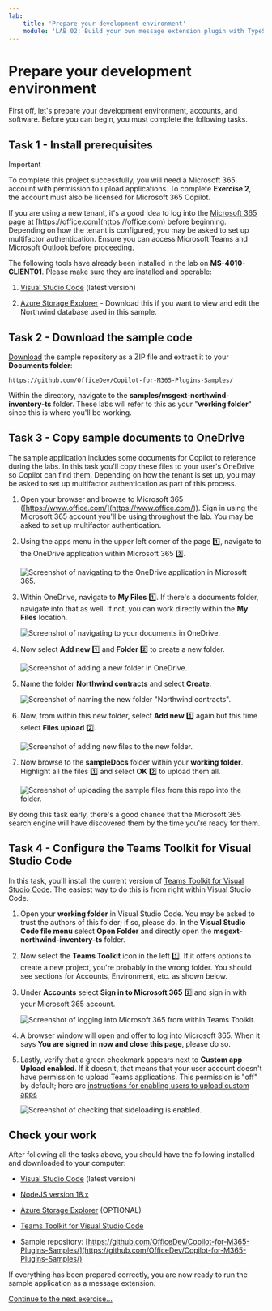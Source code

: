 ```yaml
---
lab:
    title: 'Prepare your development environment'
    module: 'LAB 02: Build your own message extension plugin with TypeScript (TS) for Microsoft 365 Copilot'
---
```


# Prepare your development environment

First off, let's prepare your development environment, accounts, and software. Before you can begin, you must complete the following tasks.

## Task 1 - Install prerequisites

> [!IMPORTANT]
> To complete this project successfully, you will need a Microsoft 365 account with permission to upload applications. To complete **Exercise 2**, the account must also be licensed for Microsoft 365 Copilot.

If you are using a new tenant, it's a good idea to log into the [Microsoft 365 page](https://office.com) at [https://office.com](https://office.com) before beginning. Depending on how the tenant is configured, you may be asked to set up multifactor authentication. Ensure you can access Microsoft Teams and Microsoft Outlook before proceeding.

The following tools have already been installed in the lab on **MS-4010-CLIENT01**. Please make sure they are installed and operable:

1. [Visual Studio Code](https://code.visualstudio.com/) (latest version)

1. [Azure Storage Explorer](https://azure.microsoft.com/products/storage/storage-explorer/) - Download this if you want to view and edit the Northwind database used in this sample.

<!--## Task 2 - Install nvm-windows

You'll use this tool to install Node.js and optionally switch Node versions as needed for your projects.

1. In a web browser, navigate to [https://github.com/coreybutler/nvm-windows/releases](https://github.com/coreybutler/nvm-windows/releases).
2. Locate the latest release version and select the **nvm-setup.zip** file to download.  The file will be downloaded to your machine.
3. Open the file folder and **extract** the contents of the zip folder to a folder on your machine.
4. From the new folder, select **nvm-setup.exe** to open the setup file.
5. Follow the prompts in the installer to install the tool using the default options.
6. Nvm for Windows will be installed on your machine.

## Task 3 - Install Node.js

Install Node.js version 18.18.2, which is compatible with all of the solutions in this course.

1. Open the **Command Prompt** application.
2. Enter the command `nvm install 18.18` to install Node.js.
3. The nvm output should confirm that installation is complete.
4. Run the command `nvm use 18.18` to use this version of Node.js.
5. Run the command `node -v` to confirm that you have version 18.18.2 installed.

You have now installed and configured Node.js version 18.18.2-->

## Task 2 - Download the sample code

[Download](https://github.com/OfficeDev/Copilot-for-M365-Plugins-Samples/) the sample repository as a ZIP file and extract it to your **Documents folder**:

```text
https://github.com/OfficeDev/Copilot-for-M365-Plugins-Samples/
```

Within the directory, navigate to the **samples/msgext-northwind-inventory-ts** folder. These labs will refer to this as your "**working folder**" since this is where you'll be working.

## Task 3 - Copy sample documents to OneDrive

The sample application includes some documents for Copilot to reference during the labs. In this task you'll copy these files to your user's OneDrive so Copilot can find them. Depending on how the tenant is set up, you may be asked to set up multifactor authentication as part of this process.

1. Open your browser and browse to Microsoft 365 ([https://www.office.com/](https://www.office.com/)). Sign in using the Microsoft 365 account you'll be using throughout the lab. You may be asked to set up multifactor authentication.

1. Using the apps menu in the upper left corner of the page 1️⃣, navigate to the OneDrive application within Microsoft 365 2️⃣.

    ![Screenshot of navigating to the OneDrive application in Microsoft 365.](../media/1-02-copy-sample-files-01.png)

1. Within OneDrive, navigate to **My Files** 1️⃣. If there's a documents folder, navigate into that as well. If not, you can work directly within the **My Files** location.

    ![Screenshot of navigating to your documents in OneDrive.](../media/1-02-copy-sample-files-02.png)

1. Now select **Add new** 1️⃣ and **Folder** 2️⃣ to create a new folder.

    ![Screenshot of adding a new folder in OneDrive.](../media/1-02-copy-sample-files-03.png)

1. Name the folder **Northwind contracts** and select **Create**.

    ![Screenshot of naming the new folder "Northwind contracts".](../media/1-02-copy-sample-files-03-b.png)

1. Now, from within this new folder, select **Add new** 1️⃣ again but this time select **Files upload** 2️⃣.

    ![Screenshot of adding new files to the new folder.](../media/1-02-copy-sample-files-04.png)

1. Now browse to the **sampleDocs** folder within your **working folder**. Highlight all the files 1️⃣ and select **OK** 2️⃣  to upload them all.

    ![Screenshot of uploading the sample files from this repo into the folder.](../media/1-02-copy-sample-files-05.png)

By doing this task early, there's a good chance that the Microsoft 365 search engine will have discovered them by the time you're ready for them.

## Task 4 - Configure the Teams Toolkit for Visual Studio Code

In this task, you'll install the current version of [Teams Toolkit for Visual Studio Code](https://learn.microsoft.com/microsoftteams/platform/toolkit/teams-toolkit-fundamentals?pivots=visual-studio-code-v5). The easiest way to do this is from right within Visual Studio Code.

1. Open your **working folder** in Visual Studio Code. You may be asked to trust the authors of this folder; if so, please do. In the **Visual Studio Code file menu** select **Open Folder** and directly open the **msgext-northwind-inventory-ts** folder.

1. Now select the **Teams Toolkit** icon in the left 1️⃣. If it offers options to create a new project, you're probably in the wrong folder.  You should see sections for Accounts, Environment, etc. as shown below.

1. Under **Accounts** select **Sign in to Microsoft 365** 2️⃣ and sign in with your Microsoft 365 account.

    ![Screenshot of logging into Microsoft 365 from within Teams Toolkit.](../media/1-04-setup-teams-toolkit-01.png)

1. A browser window will open and offer to log into Microsoft 365. When it says **You are signed in now and close this page**, please do so.

1. Lastly, verify that a green checkmark appears next to **Custom app Upload enabled**. If it doesn't, that means that your user account doesn't have permission to upload Teams applications. This permission is "off" by default; here are [instructions for enabling users to upload custom apps](https://learn.microsoft.com/microsoftteams/teams-custom-app-policies-and-settings#allow-users-to-upload-custom-apps)

    ![Screenshot of checking that sideloading is enabled.](../media/1-04-setup-teams-toolkit-03.png)

## Check your work

After following all the tasks above, you should have the following installed and downloaded to your computer:

- [Visual Studio Code](https://code.visualstudio.com/) (latest version)

- [NodeJS version 18.x](https://nodejs.org/download/release/v18.18.2/)

- [Azure Storage Explorer](https://azure.microsoft.com/products/storage/storage-explorer/) (OPTIONAL)

- [Teams Toolkit for Visual Studio Code](https://learn.microsoft.com/microsoftteams/platform/toolkit/teams-toolkit-fundamentals?pivots=visual-studio-code-v5)

- Sample repository: [https://github.com/OfficeDev/Copilot-for-M365-Plugins-Samples/](https://github.com/OfficeDev/Copilot-for-M365-Plugins-Samples/)

If everything has been prepared correctly, you are now ready to run the sample application as a message extension. 

[Continue to the next exercise... ](./3-exercise-1-run-message-extension.md)